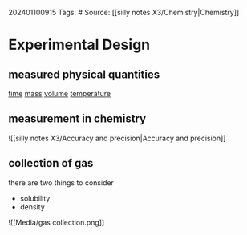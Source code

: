 202401100915
Tags: # 
Source: [[silly notes X3/Chemistry|Chemistry]]
# Experimental Design
## measured physical quantities
[time](silly%20notes%20X3/Time)
[mass](mass)
[volume](silly%20notes%20X3/volume)
[temperature](silly%20notes%20X3/temperature)

## measurement in chemistry
![[silly notes X3/Accuracy and precision|Accuracy and precision]]
## collection of gas
there are two things to consider
- solubility
- density

![[Media/gas collection.png]]
